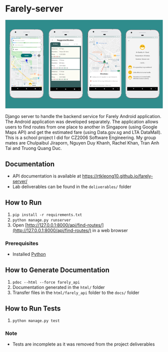 # Farely-server
![Android App](screenshots/android_app.png)

Django server to handle the backend service for Farely Android application. The Android application was developed separately. The application allows users to find routes from one place to another in Singapore (using Google Maps API) and get the estimated fare (using Data.gov.sg and LTA DataMall). This is a school project I did for CZ2006 Software Engineering. My group mates are Chulpaibul Jiraporn, Nguyen Duy Khanh, Rachel Khan, Tran Anh Tai and Truong Quang Duc.

## Documentation
- API documentation is available at https://rtkleong10.github.io/farely-server/
- Lab deliverables can be found in the `deliverables/` folder

## How to Run
1. `pip install -r requirements.txt`
2. `python manage.py runserver`
3. Open [http://127.0.0.1:8000/api/find-routes/](http://127.0.0.1:8000/api/find-routes/) in a web browser

### Prerequisites
- Installed [Python](https://www.python.org/)

## How to Generate Documentation
1. `pdoc --html --force farely_api`
2. Documentation generated in the `html/` folder
3. Transfer files in the `html/farely_api` folder to the `docs/` folder

## How to Run Tests
1. `python manage.py test`

### Note
- Tests are incomplete as it was removed from the project deliverables
